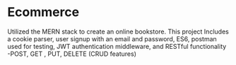 # Ecommerce

Utilized the MERN stack to create an online bookstore. This project Includes a cookie parser, user signup
with an email and password, ES6, postman used for testing, JWT authentication middleware, and RESTful
functionality -POST, GET , PUT, DELETE (CRUD features)
